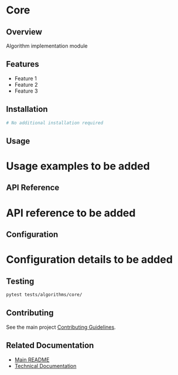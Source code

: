 # Core

## Overview

Algorithm implementation module

## Features

- Feature 1
- Feature 2
- Feature 3

## Installation

```bash
# No additional installation required
```

## Usage

# Usage examples to be added

## API Reference

# API reference to be added

## Configuration

# Configuration details to be added

## Testing

```bash
pytest tests/algorithms/core/
```

## Contributing

See the main project [Contributing Guidelines](../../CONTRIBUTING.md).

## Related Documentation

- [Main README](../../README.md)
- [Technical Documentation](../../TECHNICAL_DOCS.md)
